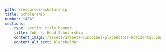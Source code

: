 ```yaml
---
path: /resources/scholarship
title: Scholarship
number: "404"
sections:
  - type: section_title_banner
    title: John H. Head Scholarship
    content_image: /assets/atlanta-musicians-placeholder-horizontal.png
    content_alt_text: placeholder
---
```

